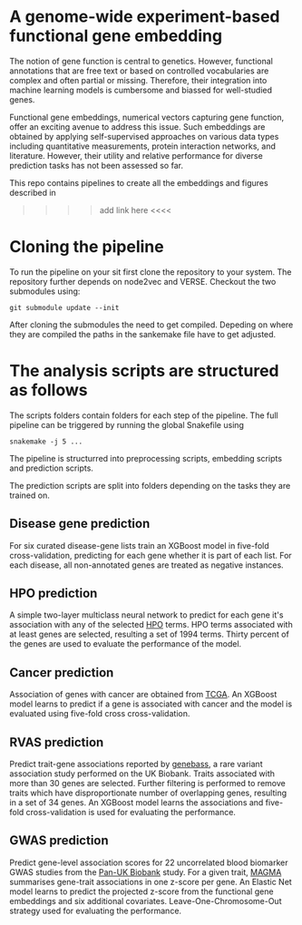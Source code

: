 # A genome-wide experiment-based functional gene embedding

The notion of gene function is central to genetics. However, functional annotations that are free text or based on controlled vocabularies are complex and often partial or missing. Therefore, their integration into machine learning models is cumbersome and biassed for well-studied genes.

Functional gene embeddings, numerical vectors capturing gene function, offer an exciting avenue to address this issue. Such embeddings are obtained by applying self-supervised approaches on various data types including quantitative measurements, protein interaction networks, and literature. However, their utility and relative performance for diverse prediction tasks has not been assessed so far. 


This repo contains pipelines to create all the embeddings and figures described in

>>>> add link here <<<<

# Cloning the pipeline 

To run the pipeline on your sit first clone the repository to your system.
The repository further depends on node2vec and VERSE. Checkout the two submodules using:
```
git submodule update --init
```
After cloning the submodules the need to get compiled. Depeding on where they are compiled the paths in the sankemake file have to get adjusted.


# The analysis scripts are structured as follows

The scripts folders contain folders for each step of the pipeline. 
The full pipeline can be triggered by running the global Snakefile using 

```
snakemake -j 5 ...
```

The pipeline is structurred into preprocessing scripts, embedding scripts and prediction scripts.

The prediction scripts are split into folders depending on the tasks they are trained on.

## Disease gene prediction

For six curated disease-gene lists train an XGBoost model in five-fold cross-validation, predicting for each gene whether it is part of each list. For each disease, all non-annotated genes are treated as negative instances.


## HPO prediction

A simple two-layer multiclass neural network to predict for each gene it's association with any of the selected [HPO](https://hpo.jax.org/app/) terms. HPO terms associated with at least genes are selected, resulting a set of 1994 terms. Thirty percent of the genes are used to evaluate the performance of the model.

## Cancer prediction
Association of genes with cancer are obtained from [TCGA](https://www.cancer.gov/ccg/research/genome-sequencing/tcga). An XGBoost model learns to predict if a gene is associated with cancer and the model is evaluated using five-fold cross cross-validation.


## RVAS prediction

Predict trait-gene associations reported by [genebass](https://app.genebass.org/), a rare variant association study performed on  the UK Biobank. Traits associated with more than 30 genes are selected. Further filtering is performed to remove traits which have disproportionate number of overlapping genes, resulting in a set of 34 genes. An XGBoost model learns the associations and five-fold cross-validation is used for evaluating the performance.


## GWAS prediction

Predict gene-level association scores for 22 uncorrelated blood biomarker GWAS studies from the [Pan-UK Biobank](https://pan.ukbb.broadinstitute.org/) study. For a given trait, [MAGMA](https://ctg.cncr.nl/software/magma) summarises gene-trait associations in one z-score per gene. An Elastic Net model learns to predict the projected z-score from the functional gene embeddings and six additional covariates. Leave-One-Chromosome-Out strategy used for evaluating the performance.




